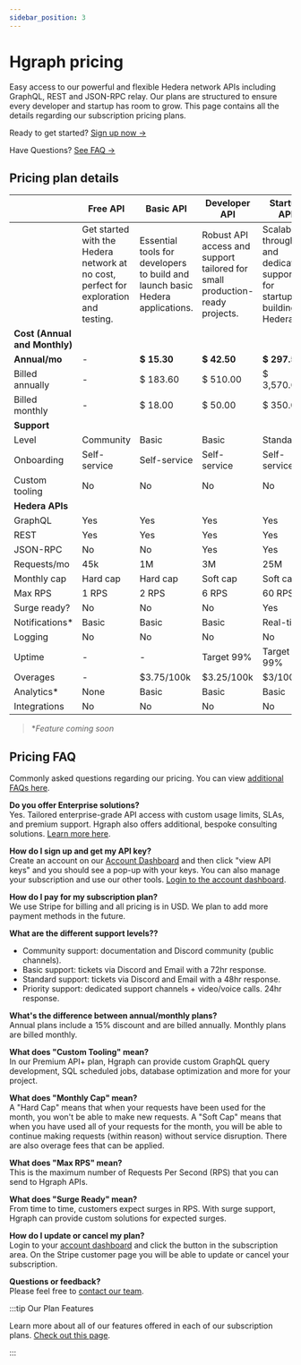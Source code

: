 ```yaml
---
sidebar_position: 3
---
```


# Hgraph pricing

Easy access to our powerful and flexible Hedera network APIs including GraphQL, REST and JSON-RPC relay. Our plans are structured to ensure every developer and startup has room to grow. This page contains all the details regarding our subscription pricing plans.

Ready to get started? [Sign up now →](https://dashboard.hgraph.com)

Have Questions? [See FAQ →](#pricing-faq)

## Pricing plan details

|                         | Free API                                                                             | Basic API                                                                     | Developer API                                                               | Startup API                                                                | Premium API+                                                                          |
| ----------------------- | ------------------------------------------------------------------------------------ | ----------------------------------------------------------------------------- | --------------------------------------------------------------------------- | -------------------------------------------------------------------------- | ------------------------------------------------------------------------------------- |
|                         | Get started with the Hedera network at no cost, perfect for exploration and testing. | Essential tools for developers to build and launch basic Hedera applications. | Robust API access and support tailored for small production-ready projects. | Scalable throughput and dedicated support for startups building on Hedera. | High-performance access, custom tooling, and priority support for advanced use cases. |
| **Cost (Annual and Monthly)**                |                                                                                      |                                                                               |                                                                             |                                                                            |                                                                                       |
| **Annual/mo** | -                                                                                    |**$ 15.30**                                                                      | **$ 42.50**                                                                   | **$ 297.50**                                                                  | **$ 1,275.00**                                                                           |
| Billed annually            | -                                                                                    | $ 183.60                                                                     | $ 510.00                                                                   | $ 3,570.00                                                                | $ 15,300.00                                                                          |
| Billed monthly                 | -                                                                                    | $ 18.00                                                                      | $ 50.00                                                                    | $ 350.00                                                                  | $ 1,500.00                                                                           |
| **Support**             |                                                                                      |                                                                               |                                                                             |                                                                            |                                                                                       |
| Level                   | Community                                                                            | Basic                                                                         | Basic                                                                       | Standard                                                                   | Priority                                                                              |
| Onboarding              | Self-service                                                                         | Self-service                                                                  | Self-service                                                                | Self-service                                                               | Guided                                                                                |
| Custom tooling          | No                                                                                   | No                                                                            | No                                                                          | No                                                                         | Yes                                                                                   |
| **Hedera APIs**         |                                                                                      |                                                                               |                                                                             |                                                                            |                                                                                       |
| GraphQL                 | Yes                                                                                  | Yes                                                                           | Yes                                                                         | Yes                                                                        | Yes                                                                                   |
| REST                    | Yes                                                                                  | Yes                                                                           | Yes                                                                         | Yes                                                                        | Yes                                                                                   |
| JSON-RPC              | No                                                                                   | No                                                                            | Yes                                                                         | Yes                                                                        | Yes                                                                                   |
| Requests/mo             | 45k                                                                                  | 1M                                                                            | 3M                                                                          | 25M                                                                        | 125M                                                                                  |
| Monthly cap             | Hard cap                                                                             | Hard cap                                                                      | Soft cap                                                                    | Soft cap                                                                   | Soft cap                                                                              |
| Max RPS                 | 1 RPS                                                                                | 2 RPS                                                                         | 6 RPS                                                                       | 60 RPS                                                                     | 250 RPS                                                                               |
| Surge ready?            | No                                                                                   | No                                                                            | No                                                                          | Yes                                                                        | Yes                                                                                   |
| Notifications*         | Basic                                                                                | Basic                                                                         | Basic                                                                       | Real-time                                                                  | Real-time                                                                             |
| Logging                 | No                                                                                   | No                                                                            | No                                                                          | No                                                                         | Yes                                                                                   |
| Uptime                  | -                                                                                    | -                                                                             | Target 99%                                                                  | Target 99%                                                                 | Target 99.9%                                                                          |
| Overages                | -                                                                                  | $3.75/100k                                                                   | $3.25/100k                                                                 | $3/100k                                                                   | $2.5/100k                                                                            |
| Analytics*               | None                                                                                 | Basic                                                                         | Basic                                                                       | Basic                                                                      | Advanced*                                                                            |
| Integrations            | No                                                                                   | No                                                                            | No                                                                          | No                                                                         | Yes                                                                                   |

> **Feature coming soon*

## Pricing FAQ

Commonly asked questions regarding our pricing. You can view [additional FAQs here](/category/faqs).

**Do you offer Enterprise solutions?**\
Yes. Tailored enterprise-grade API access with custom usage limits, SLAs, and premium support. Hgraph also offers additional, bespoke consulting solutions. [Learn more here](https://hgraph.com/enterprise).

**How do I sign up and get my API key?**\
Create an account on our [Account Dashboard](https://dashboard.hgraph.com) and then click "view API keys" and you should see a pop-up with your keys. You can also manage your subscription and use our other tools. [Login to the account dashboard](https://dashboard.hgraph.com).

**How do I pay for my subscription plan?**\
We use Stripe for billing and all pricing is in USD. We plan to add more payment methods in the future.

**What are the different support levels??**
- Community support: documentation and Discord community (public channels).
- Basic support: tickets via Discord and Email with a 72hr response.
- Standard support: tickets via Discord and Email with a 48hr response.
- Priority support: dedicated support channels + video/voice calls. 24hr response.

**What's the difference between annual/monthly plans?**\
Annual plans include a 15% discount and are billed annually. Monthly plans are billed monthly.

**What does "Custom Tooling" mean?**\
In our Premium API+ plan, Hgraph can provide custom GraphQL query development, SQL scheduled jobs, database optimization and more for your project.

**What does "Monthly Cap" mean?**\
A "Hard Cap" means that when your requests have been used for the month, you won't be able to make new requests. A "Soft Cap" means that when you have used all of your requests for the month, you will be able to continue making requests (within reason) without service disruption. There are also overage fees that can be applied.

**What does "Max RPS" mean?**\
This is the maximum number of Requests Per Second (RPS) that you can send to Hgraph APIs.

**What does "Surge Ready" mean?**\
From time to time, customers expect surges in RPS. With surge support, Hgraph can provide custom solutions for expected surges.

**How do I update or cancel my plan?**\
Login to your [account dashboard](https://dashboard.hgraph.com) and click the button in the subscription area. On the Stripe customer page you will be able to update or cancel your subscription.

**Questions or feedback?**\
Please feel free to [contact our team](contact).

:::tip Our Plan Features

Learn more about all of our features offered in each of our subscription plans. [Check out this page](https://hgraph.com/hedera).

:::
